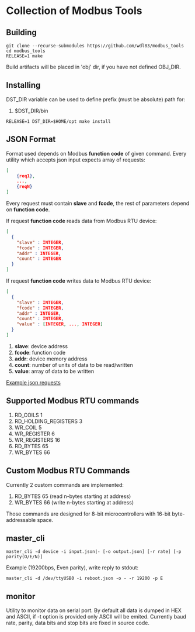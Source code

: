 Collection of Modbus Tools
==========================

Building
--------

```console
git clone --recurse-submodules https://github.com/wdl83/modbus_tools
cd modbus_tools
RELEASE=1 make
```
Build artifacts will be placed in 'obj' dir, if you have not defined OBJ_DIR.

Installing
----------

DST_DIR variable can be used to define prefix (must be absolute) path for:

1. $DST_DIR/bin

```console
RELEASE=1 DST_DIR=$HOME/opt make install
```

JSON Format
-----------
Format used depends on Modbus **function code** of given command.
Every utility which accepts json input expects array of requests:

```json
[
    {req1},
    ...,
    {reqN}
]
```

Every request must contain **slave** and **fcode**, the rest of parameters depend
on **function code**.

If request **function code** reads data from Modbus RTU device:

```json
[
  {
    "slave" : INTEGER,
    "fcode" : INTEGER,
    "addr" : INTEGER,
    "count" : INTEGER
  }
]
```

If request **function code** writes data to Modbus RTU device:

```json
[
  {
    "slave" : INTEGER,
    "fcode" : INTEGER,
    "addr" : INTEGER,
    "count" : INTEGER,
    "value" : [INTEGER, ..., INTEGER]
  }
]
```

1. **slave**: device address
1. **fcode**: function code
1. **addr**: device memory address
1. **count**: number of units of data to be read/written
1. **value**: array of data to be written

[Example json requests](https://github.com/wdl83/modbus_tools/tree/master/json)

Supported Modbus RTU commands
-----------------------------

1. RD_COILS  1
1. RD_HOLDING_REGISTERS 3
1. WR_COIL 5
1. WR_REGISTER 6
1. WR_REGISTERS 16
1. RD_BYTES 65
1. WR_BYTES 66

Custom Modbus RTU Commands
--------------------------
Currently 2 custom commands are implemented:

1. RD_BYTES 65 (read n-bytes starting at address)
1. WR_BYTES 66 (write n-bytes starting at address)

Those commands are designed for 8-bit microcontrollers with 16-bit
byte-addressable space.

master_cli
----------

```console
master_cli -d device -i input.json|- [-o output.json] [-r rate] [-p parity(O/E/N)]
```

Example (19200bps, Even parity), write reply to stdout:

```console
master_cli -d /dev/ttyUSB0 -i reboot.json -o - -r 19200 -p E
```

monitor
-------
Utility to monitor data on serial port. By default all data is dumped in HEX and
ASCII, if -t option is provided only ASCII will be emited. Currently baud rate,
parity, data bits and stop bits are fixed in source code.

